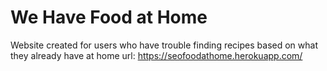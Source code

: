 # We Have Food at Home
Website created for users who have trouble finding recipes based on what they already have at home
url: https://seofoodathome.herokuapp.com/
